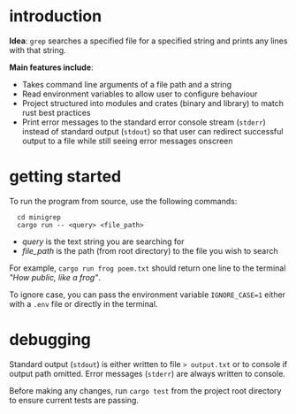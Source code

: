 # introduction

**Idea**: `grep` searches a specified file for a specified string and prints any lines with that string.

**Main features include**:
- Takes command line arguments of a file path and a string
- Read environment variables to allow user to configure behaviour
- Project structured into modules and crates (binary and library) to match rust best practices
- Print error messages to the standard error console stream (`stderr`) instead of standard output (`stdout`) so that user can redirect successful output to a file while still seeing error messages onscreen


# getting started

To run the program from source, use the following commands:
```
  cd minigrep
  cargo run -- <query> <file_path>
```

- *query* is the text string you are searching for
- *file_path* is the path (from root directory) to the file you wish to search

For example, `cargo run frog poem.txt` should return one line to the terminal *"How public, like a frog"*.

To ignore case, you can pass the environment variable `IGNORE_CASE=1` either with a `.env` file or directly in the terminal.


# debugging

Standard output (`stdout`) is either written to file `> output.txt` or to console if output path omitted. Error messages (`stderr`) are always written to console.

Before making any changes, run `cargo test` from the project root directory to ensure current tests are passing.

